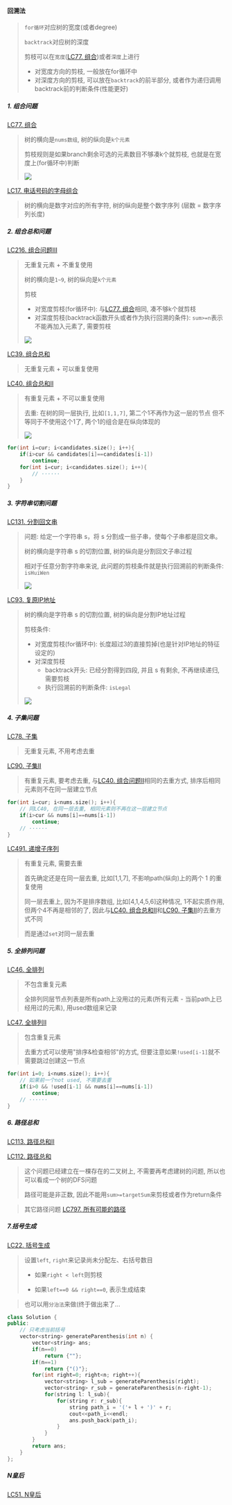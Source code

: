 #### 回溯法

> `for循环`对应树的宽度(或者degree)
> 
> `backtrack`对应树的深度
> 
> 剪枝可以在`宽度`([LC77. 组合](../workspace/77.组合.cpp))或者`深度`上进行
> 
>   - 对宽度方向的剪枝, 一般放在for循环中
>   - 对深度方向的剪枝, 可以放在`backtrack`的前半部分, 或者作为递归调用backtrack前的判断条件(性能更好)



##### 1. 组合问题

[LC77. 组合](../workspace/77.组合.cpp)

> 树的横向是`nums数组`, 树的纵向是`k个元素`
> 
> 剪枝规则是如果branch剩余可选的元素数目不够凑k个就剪枝, 也就是在宽度上(for循环中)判断
> 
> <img src="https://img-blog.csdnimg.cn/20210130194335207.png">

[LC17. 电话号码的字母组合](../workspace/17.%E7%94%B5%E8%AF%9D%E5%8F%B7%E7%A0%81%E7%9A%84%E5%AD%97%E6%AF%8D%E7%BB%84%E5%90%88.cpp)
> 树的横向是数字对应的所有字符, 树的纵向是整个数字序列 (层数 = 数字序列长度)



##### 2. 组合总和问题

[LC216. 组合问题Ⅲ](../workspace/216.组合总和-iii.cpp)

> 无重复元素 + 不重复使用
> 
> 树的横向是`1~9`, 树的纵向是`k个元素`
> 
> 剪枝
>   - 对宽度剪枝(for循环中): 与[LC77. 组合](../workspace/77.组合.cpp)相同, 凑不够k个就剪枝
>   - 对深度剪枝(backtrack函数开头或者作为执行回溯的条件): `sum>=n`表示不能再加入元素了, 需要剪枝
> 
> <img src="https://img-blog.csdnimg.cn/2020112319580476.png">


[LC39. 组合总和](../workspace/39.%E7%BB%84%E5%90%88%E6%80%BB%E5%92%8C.cpp)

> 无重复元素 + 可以重复使用
> 

[LC40. 组合总和Ⅱ](../workspace/40.%E7%BB%84%E5%90%88%E6%80%BB%E5%92%8C-ii.cpp)

> 有重复元素 + 不可以重复使用
> 
> 去重: 在树的同一层执行, 比如`[1,1,7]`, 第二个1不再作为这一层的节点
>       但不等同于不使用这个1了, 两个1的组合是在纵向体现的
>
> <img src="https://img-blog.csdnimg.cn/20201123202736384.png">

```CPP
for(int i=cur; i<candidates.size(); i++){
    if(i>cur && candidates[i]==candidates[i-1])
        continue;
    for(int i=cur; i<candidates.size(); i++){
        // ······
    }
}
```



##### 3. 字符串切割问题

[LC131. 分割回文串](../workspace/131.%E5%88%86%E5%89%B2%E5%9B%9E%E6%96%87%E4%B8%B2.cpp)

> 问题: 给定一个字符串 s，将 s 分割成一些子串，使每个子串都是回文串。
>
> 树的横向是字符串 s 的切割位置, 树的纵向是分割回文子串过程
> 
> 相对于任意分割字符串来说, 此问题的剪枝条件就是执行回溯前的判断条件: `isHuiWen`
>
> <img src="https://code-thinking.cdn.bcebos.com/pics/131.%E5%88%86%E5%89%B2%E5%9B%9E%E6%96%87%E4%B8%B2.jpg">

[LC93. 复原IP地址](../workspace/93.%E5%A4%8D%E5%8E%9F-ip-%E5%9C%B0%E5%9D%80.cpp)

> 树的横向是字符串 s 的切割位置, 树的纵向是分割IP地址过程
>
> 剪枝条件:
>   - 对宽度剪枝(for循环中): 长度超过3的直接剪掉(也是针对IP地址的特征设定的)
>   - 对深度剪枝
>       - backtrack开头: 已经分割得到四段, 并且 s 有剩余, 不再继续递归, 需要剪枝
>       - 执行回溯前的判断条件: `isLegal`
> 
> <img src="https://img-blog.csdnimg.cn/20201123203735933.png">



##### 4. 子集问题

[LC78. 子集](../workspace/78.子集.cpp)

> 无重复元素, 不用考虑去重

[LC90. 子集Ⅱ](../workspace/90.%E5%AD%90%E9%9B%86-ii.cpp)

> 有重复元素, 要考虑去重, 与[LC40. 组合问题Ⅱ](../workspace/40.%E7%BB%84%E5%90%88%E6%80%BB%E5%92%8C-ii.cpp)相同的去重方式, 排序后相同元素则不在同一层建立节点

```CPP
for(int i=cur; i<nums.size(); i++){
    // 同LC40, 在同一层去重, 相同元素则不再在这一层建立节点
    if(i>cur && nums[i]==nums[i-1])
        continue;
    // ······
}
```

[LC491. 递增子序列](../workspace/491.%E9%80%92%E5%A2%9E%E5%AD%90%E5%BA%8F%E5%88%97.cpp)

> 有重复元素, 需要去重
> 
> 首先确定还是在同一层去重, 比如[1,1,7], 不影响path(纵向)上的两个 1 的重复使用
> 
> 同一层去重上, 因为不是排序数组, 比如[4,1,4,5,6]这种情况, 1不起实质作用, 但两个4不再是相邻的了, 因此与[LC40. 组合总和Ⅱ](../workspace/40.%E7%BB%84%E5%90%88%E6%80%BB%E5%92%8C-ii.cpp)和[LC90. 子集Ⅱ](../workspace/90.%E5%AD%90%E9%9B%86-ii.cpp)的去重方式不同
> 
> 而是通过`set`对同一层去重



##### 5. 全排列问题

[LC46. 全排列](../workspace/46.%E5%85%A8%E6%8E%92%E5%88%97.cpp)

> 不包含重复元素
> 
> 全排列同层节点列表是所有path上没用过的元素(所有元素 - 当前path上已经用过的元素), 用used数组来记录


[LC47. 全排列Ⅱ](../workspace/47.%E5%85%A8%E6%8E%92%E5%88%97-ii.cpp)

> 包含重复元素
> 
> 去重方式可以使用"排序&检查相邻"的方式, 但要注意如果`!used[i-1]`就不需要跳过创建这一节点

```CPP
for(int i=0; i<nums.size(); i++){
    // 如果前一个not used, 不需要去重
    if(i>0 && !used[i-1] && nums[i]==nums[i-1])
        continue;
    // ······
}
```



##### 6. 路径总和

[LC113. 路径总和Ⅱ](../workspace/113.%E8%B7%AF%E5%BE%84%E6%80%BB%E5%92%8C-ii.cpp)

[LC112. 路径总和](../workspace/112.%E8%B7%AF%E5%BE%84%E6%80%BB%E5%92%8C.cpp)

> 这个问题已经建立在一棵存在的二叉树上, 不需要再考虑建树的问题, 所以也可以看成一个树的DFS问题
> 
> 路径可能是非正数, 因此不能用`sum>=targetSum`来剪枝或者作为return条件

> 其它路径问题
> [LC797. 所有可能的路径](../workspace/797.%E6%89%80%E6%9C%89%E5%8F%AF%E8%83%BD%E7%9A%84%E8%B7%AF%E5%BE%84.cpp)



##### 7.括号生成

[LC22. 括号生成](../workspace/22.%E6%8B%AC%E5%8F%B7%E7%94%9F%E6%88%90.cpp)

> 设置`left`, `right`来记录尚未分配左、右括号数目
> 
>   - 如果`right < left`则剪枝
>   
>   - 如果`left==0 && right==0`, 表示生成结束

> 也可以用`分治法`来做(终于做出来了...

```CPP
class Solution {
public:
    // 只考虑当前括号
    vector<string> generateParenthesis(int n) {
        vector<string> ans;
        if(n==0)
            return {""};
        if(n==1)
            return {"()"};
        for(int right=0; right<n; right++){
            vector<string> l_sub = generateParenthesis(right);
            vector<string> r_sub = generateParenthesis(n-right-1);
            for(string l: l_sub){
                for(string r: r_sub){
                    string path_i = '('+ l + ')' + r;
                    cout<<path_i<<endl;
                    ans.push_back(path_i);
                }
            }
        }
        return ans;
    }
};
```


##### N皇后

[LC51. N皇后](../workspace/51.n-%E7%9A%87%E5%90%8E.cpp)

